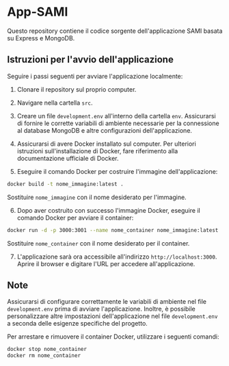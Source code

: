 # App-SAMI

Questo repository contiene il codice sorgente dell'applicazione SAMI basata su Express e MongoDB.

## Istruzioni per l'avvio dell'applicazione

Seguire i passi seguenti per avviare l'applicazione localmente:

1. Clonare il repository sul proprio computer.

2. Navigare nella cartella `src`.

3. Creare un file `development.env` all'interno della cartella `env`. Assicurarsi di fornire le corrette variabili di ambiente necessarie per la connessione al database MongoDB e altre configurazioni dell'applicazione.

4. Assicurarsi di avere Docker installato sul computer. Per ulteriori istruzioni sull'installazione di Docker, fare riferimento alla documentazione ufficiale di Docker.

5. Eseguire il comando Docker per costruire l'immagine dell'applicazione:
```bash
docker build -t nome_immagine:latest .
```
Sostituire `nome_immagine` con il nome desiderato per l'immagine.

6. Dopo aver costruito con successo l'immagine Docker, eseguire il comando Docker per avviare il container:

```bash
docker run -d -p 3000:3001 --name nome_container nome_immagine:latest
```
Sostituire `nome_container` con il nome desiderato per il container.

7. L'applicazione sarà ora accessibile all'indirizzo `http://localhost:3000`. Aprire il browser e digitare l'URL per accedere all'applicazione.

## Note

Assicurarsi di configurare correttamente le variabili di ambiente nel file `development.env` prima di avviare l'applicazione. Inoltre, è possibile personalizzare altre impostazioni dell'applicazione nel file `development.env` a seconda delle esigenze specifiche del progetto.

Per arrestare e rimuovere il container Docker, utilizzare i seguenti comandi:

```bash
docker stop nome_container
docker rm nome_container
```


